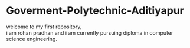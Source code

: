 # Goverment-Polytechnic-Aditiyapur
welcome to my first repository, <br>
i am rohan pradhan and i am currently pursuing diploma in computer science engineering.

